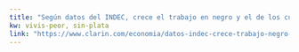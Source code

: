 ```yaml
---
title: "Según datos del INDEC, crece el trabajo en negro y el de los cuentapropistas - 13/05/2019 - Clarín.com"
kw: vivis-peor, sin-plata
link: "https://www.clarin.com/economia/datos-indec-crece-trabajo-negro-cuentapropistas_0_sjsyqvwUc.html"
---
```


